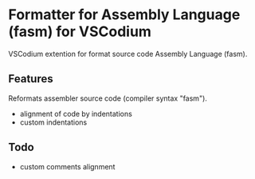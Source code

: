 # Formatter for Assembly Language (fasm) for VSCodium

VSCodium extention for format source code Assembly Language (fasm).

## Features
Reformats assembler source code (compiler syntax "fasm").

* alignment of code by indentations
* custom indentations

## Todo
* custom comments alignment